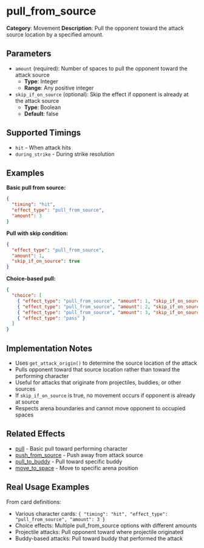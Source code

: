 # pull_from_source

**Category**: Movement
**Description**: Pull the opponent toward the attack source location by a specified amount.

## Parameters

- `amount` (required): Number of spaces to pull the opponent toward the attack source
  - **Type**: Integer
  - **Range**: Any positive integer
- `skip_if_on_source` (optional): Skip the effect if opponent is already at the attack source
  - **Type**: Boolean
  - **Default**: false

## Supported Timings

- `hit` - When attack hits
- `during_strike` - During strike resolution

## Examples

**Basic pull from source:**
```json
{
  "timing": "hit",
  "effect_type": "pull_from_source",
  "amount": 3
}
```

**Pull with skip condition:**
```json
{
  "effect_type": "pull_from_source",
  "amount": 1,
  "skip_if_on_source": true
}
```

**Choice-based pull:**
```json
{
  "choice": [
    { "effect_type": "pull_from_source", "amount": 1, "skip_if_on_source": true },
    { "effect_type": "pull_from_source", "amount": 2, "skip_if_on_source": true },
    { "effect_type": "pull_from_source", "amount": 3, "skip_if_on_source": true },
    { "effect_type": "pass" }
  ]
}
```

## Implementation Notes

- Uses `get_attack_origin()` to determine the source location of the attack
- Pulls opponent toward that source location rather than toward the performing character
- Useful for attacks that originate from projectiles, buddies, or other sources
- If `skip_if_on_source` is true, no movement occurs if opponent is already at source
- Respects arena boundaries and cannot move opponent to occupied spaces

## Related Effects

- [pull](pull.md) - Basic pull toward performing character
- [push_from_source](push_from_source.md) - Push away from attack source
- [pull_to_buddy](pull_to_buddy.md) - Pull toward specific buddy
- [move_to_space](move_to_space.md) - Move to specific arena position

## Real Usage Examples

From card definitions:
- Various character cards: `{ "timing": "hit", "effect_type": "pull_from_source", "amount": 3 }`
- Choice effects: Multiple pull_from_source options with different amounts
- Projectile attacks: Pull opponent toward where projectile originated
- Buddy-based attacks: Pull toward buddy that performed the attack